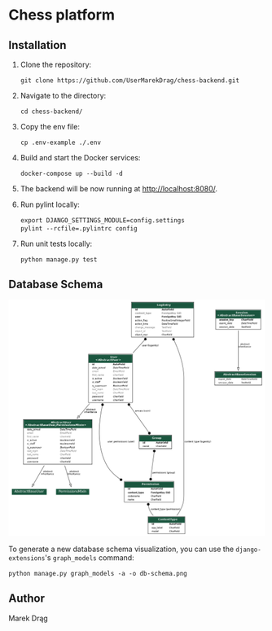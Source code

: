 # Chess platform

## Installation

1. Clone the repository:

    ```console
    git clone https://github.com/UserMarekDrag/chess-backend.git
    ```

2. Navigate to the directory:

    ```console
    cd chess-backend/
    ```

3. Copy the env file:

    ```console
    cp .env-example ./.env
    ```

4. Build and start the Docker services:

    ```console
    docker-compose up --build -d
    ```

5. The backend will be now running at <http://localhost:8080/>.

6. Run pylint locally:

    ```console
    export DJANGO_SETTINGS_MODULE=config.settings
    pylint --rcfile=.pylintrc config
    ```

7. Run unit tests locally:

    ```console
    python manage.py test
    ```

## Database Schema

![Database Schema](db-schema.png)

To generate a new database schema visualization, you can use the `django-extensions`'s `graph_models` command:

```console
python manage.py graph_models -a -o db-schema.png 
```

## Author

Marek Drąg
